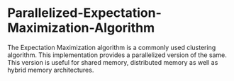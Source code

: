 # Parallelized-Expectation-Maximization-Algorithm
The Expectation Maximization algorithm is a commonly used clustering algorithm. This implementation provides a parallelized version of the same.
This version is useful for shared memory, distributed memory as well as hybrid memory architectures.

